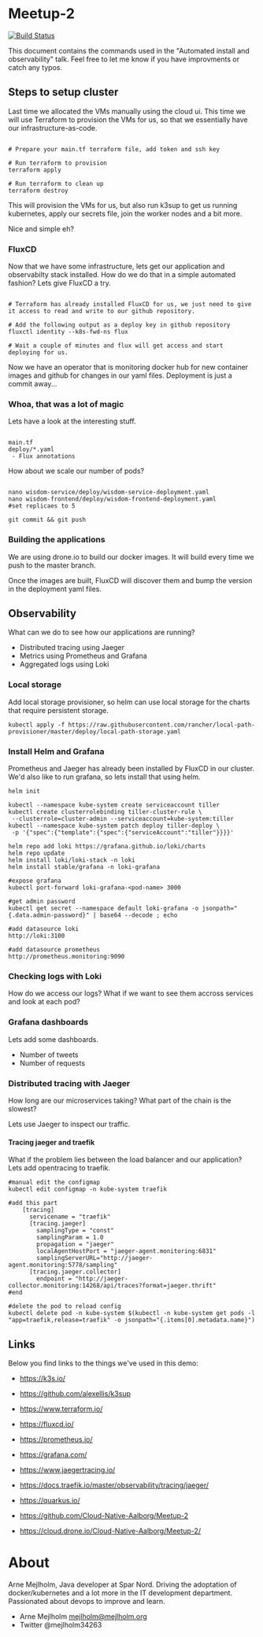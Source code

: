 # Meetup-2

[![Build Status](https://cloud.drone.io/api/badges/Cloud-Native-Aalborg/Meetup-2/status.svg)](https://cloud.drone.io/Cloud-Native-Aalborg/Meetup-2)

This document contains the commands used in the "Automated install and observability" talk. 
Feel free to let me know if you have improvments or catch any typos.



## Steps to setup cluster

Last time we allocated the VMs manually using the cloud ui. This time we will use Terraform to provision the VMs
for us, so that we essentially have our infrastructure-as-code. 

~~~Shell

# Prepare your main.tf terraform file, add token and ssh key

# Run terraform to provision
terraform apply

# Run terraform to clean up
terraform destroy

~~~

This will provision the VMs for us, but also run k3sup to get us running kubernetes, apply our secrets file, 
join the worker nodes and a bit more. 

Nice and simple eh?


### FluxCD

Now that we have some infrastructure, lets get our application and observabilty stack installed. 
How do we do that in a simple automated fashion? Lets give FluxCD a try.

~~~Shell

# Terraform has already installed FluxCD for us, we just need to give it access to read and write to our github repository. 

# Add the following output as a deploy key in github repository
fluxctl identity --k8s-fwd-ns flux

# Wait a couple of minutes and flux will get access and start deploying for us. 

~~~

Now we have an operator that is monitoring docker hub for new container images and github for changes in our yaml files. 
Deployment is just a commit away... 

### Whoa, that was a lot of magic

Lets have a look at the interesting stuff. 

~~~Shell

main.tf
deploy/*.yaml 
 - Flux annotations

~~~

How about we scale our number of pods? 

~~~Shell

nano wisdom-service/deploy/wisdom-service-deployment.yaml
nano wisdom-frontend/deploy/wisdom-frontend-deployment.yaml
#set replicaes to 5

git commit && git push

~~~

### Building the applications

We are using drone.io to build our docker images. It will build every time we push to the master branch. 

Once the images are built, FluxCD will discover them and bump the
version in the deployment yaml files. 




## Observability
What can we do to see how our applications are running? 

- Distributed tracing using Jaeger
- Metrics using Prometheus and Grafana
- Aggregated logs using Loki


### Local storage

Add local storage provisioner, so helm can use local storage for the charts that require persistent storage. 

~~~Shell
kubectl apply -f https://raw.githubusercontent.com/rancher/local-path-provisioner/master/deploy/local-path-storage.yaml
~~~

### Install Helm and Grafana

Prometheus and Jaeger has already been installed by FluxCD in our cluster. We'd also like to run grafana, so lets 
install that using helm.

~~~Shell
helm init

kubectl --namespace kube-system create serviceaccount tiller
kubectl create clusterrolebinding tiller-cluster-rule \
 --clusterrole=cluster-admin --serviceaccount=kube-system:tiller
kubectl --namespace kube-system patch deploy tiller-deploy \
 -p '{"spec":{"template":{"spec":{"serviceAccount":"tiller"}}}}' 

helm repo add loki https://grafana.github.io/loki/charts
helm repo update
helm install loki/loki-stack -n loki
helm install stable/grafana -n loki-grafana

#expose grafana
kubectl port-forward loki-grafana-<pod-name> 3000

#get admin password
kubectl get secret --namespace default loki-grafana -o jsonpath="{.data.admin-password}" | base64 --decode ; echo

#add datasource loki
http://loki:3100

#add datasource prometheus
http://prometheus.monitoring:9090
~~~

### Checking logs with Loki

How do we access our logs? What if we want to see them accross services and look at each pod?

### Grafana dashboards

Lets add some dashboards.

- Number of tweets
- Number of requests

### Distributed tracing with Jaeger

How long are our microservices taking? What part of the chain is the slowest? 

Lets use Jaeger to inspect our traffic. 


#### Tracing jaeger and traefik

What if the problem lies between the load balancer and our application? Lets add opentracing to traefik. 

~~~Shell
#manual edit the configmap
kubectl edit configmap -n kube-system traefik

#add this part
    [tracing]
      servicename = "traefik"
      [tracing.jaeger]
        samplingType = "const"
        samplingParam = 1.0
        propagation = "jaeger"
        localAgentHostPort = "jaeger-agent.monitoring:6831"
        samplingServerURL="http://jaeger-agent.monitoring:5778/sampling"
      [tracing.jaeger.collector]
        endpoint = "http://jaeger-collector.monitoring:14268/api/traces?format=jaeger.thrift"
#end

#delete the pod to reload config
kubectl delete pod -n kube-system $(kubectl -n kube-system get pods -l "app=traefik,release=traefik" -o jsonpath="{.items[0].metadata.name}")
~~~

## Links
Below you find links to the things we've used in this demo:

- https://k3s.io/

- https://github.com/alexellis/k3sup

- https://www.terraform.io/

- https://fluxcd.io/

- https://prometheus.io/

- https://grafana.com/

- https://www.jaegertracing.io/

- https://docs.traefik.io/master/observability/tracing/jaeger/

- https://quarkus.io/

- https://github.com/Cloud-Native-Aalborg/Meetup-2

- https://cloud.drone.io/Cloud-Native-Aalborg/Meetup-2/

# About
Arne Mejlholm, Java developer at Spar Nord. Driving the adoptation of docker/kubernetes and a lot more 
in the IT development department. Passionated about devops to improve and learn.

- Arne Mejlholm mejlholm@mejlholm.org
- Twitter @mejlholm34263
